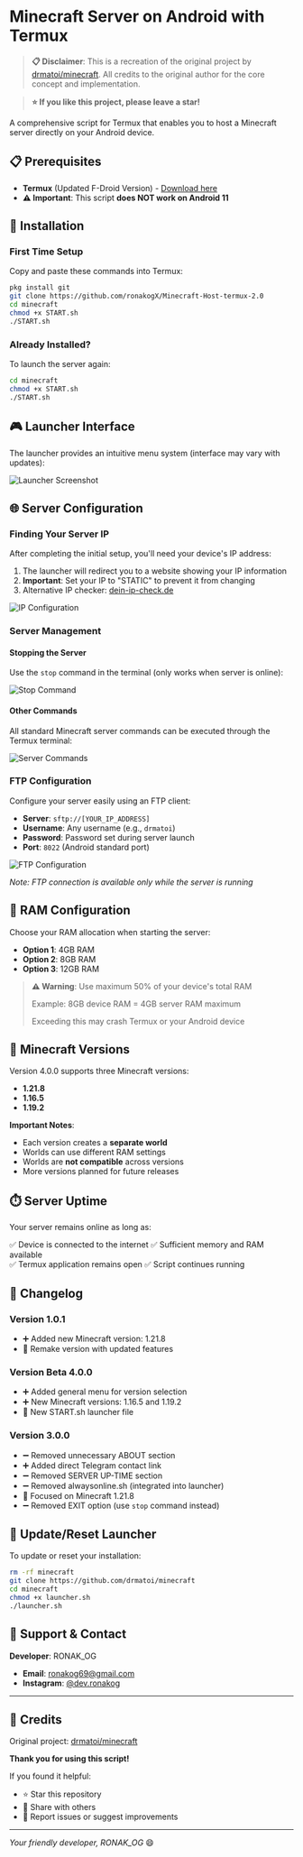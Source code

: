 # Minecraft Server on Android with Termux

> **📋 Disclaimer**: This is a recreation of the original project by [drmatoi/minecraft](https://github.com/drmatoi/minecraft). All credits to the original author for the core concept and implementation.

> **⭐ If you like this project, please leave a star!**

A comprehensive script for Termux that enables you to host a Minecraft server directly on your Android device.

## 📋 Prerequisites

- **Termux** (Updated F-Droid Version) - [Download here](https://f-droid.org/de/packages/com.termux/)
- **⚠️ Important**: This script **does NOT work on Android 11**

## 🚀 Installation

### First Time Setup

Copy and paste these commands into Termux:

```bash
pkg install git
git clone https://github.com/ronakogX/Minecraft-Host-termux-2.0
cd minecraft
chmod +x START.sh
./START.sh
```

### Already Installed?

To launch the server again:

```bash
cd minecraft
chmod +x START.sh
./START.sh
```

## 🎮 Launcher Interface

The launcher provides an intuitive menu system (interface may vary with updates):

![Launcher Screenshot](https://github.com/user-attachments/assets/7bd701fd-4459-48cd-8741-602146ba394a)

## 🌐 Server Configuration

### Finding Your Server IP

After completing the initial setup, you'll need your device's IP address:

1. The launcher will redirect you to a website showing your IP information
2. **Important**: Set your IP to "STATIC" to prevent it from changing
3. Alternative IP checker: [dein-ip-check.de](https://www.dein-ip-check.de)

![IP Configuration](https://github.com/user-attachments/assets/35ff42b3-d436-4934-bdab-96fb38bc22a0)

### Server Management

#### Stopping the Server
Use the `stop` command in the terminal (only works when server is online):

![Stop Command](https://github.com/user-attachments/assets/43def0ac-6d6d-4c12-bac6-4eee9ee2bf3c)

#### Other Commands
All standard Minecraft server commands can be executed through the Termux terminal:

![Server Commands](https://github.com/user-attachments/assets/8a6fe155-265c-4ef7-900f-89015ab370db)

### FTP Configuration

Configure your server easily using an FTP client:

- **Server**: `sftp://[YOUR_IP_ADDRESS]`
- **Username**: Any username (e.g., `drmatoi`)
- **Password**: Password set during server launch
- **Port**: `8022` (Android standard port)

![FTP Configuration](https://github.com/user-attachments/assets/be017e47-9f73-4e49-9ca7-f94ba65f4426)

*Note: FTP connection is available only while the server is running*

## 💾 RAM Configuration

Choose your RAM allocation when starting the server:

- **Option 1**: 4GB RAM
- **Option 2**: 8GB RAM  
- **Option 3**: 12GB RAM

> **⚠️ Warning**: Use maximum 50% of your device's total RAM
> 
> Example: 8GB device RAM = 4GB server RAM maximum
> 
> Exceeding this may crash Termux or your Android device

## 🎯 Minecraft Versions

Version 4.0.0 supports three Minecraft versions:

- **1.21.8**
- **1.16.5** 
- **1.19.2**

**Important Notes**:
- Each version creates a **separate world**
- Worlds can use different RAM settings
- Worlds are **not compatible** across versions
- More versions planned for future releases

## ⏱️ Server Uptime

Your server remains online as long as:

✅ Device is connected to the internet
✅ Sufficient memory and RAM available  
✅ Termux application remains open
✅ Script continues running

## 📝 Changelog

### Version 1.0.1
- ➕ Added new Minecraft version: 1.21.8
- 🔄 Remake version with updated features
### Version Beta 4.0.0
- ➕ Added general menu for version selection
- ➕ New Minecraft versions: 1.16.5 and 1.19.2
- 🔄 New START.sh launcher file

### Version 3.0.0
- ➖ Removed unnecessary ABOUT section
- ➕ Added direct Telegram contact link
- ➖ Removed SERVER UP-TIME section
- ➖ Removed alwaysonline.sh (integrated into launcher)
- 🎯 Focused on Minecraft 1.21.8
- ➖ Removed EXIT option (use `stop` command instead)

## 🔄 Update/Reset Launcher

To update or reset your installation:

```bash
rm -rf minecraft
git clone https://github.com/drmatoi/minecraft
cd minecraft
chmod +x launcher.sh
./launcher.sh
```

## 🤝 Support & Contact

**Developer**: RONAK_OG

- **Email**: ronakog69@gmail.com
- **Instagram**: [@dev.ronakog](https://www.instagram.com/dev.ronakog/)

---

## 🙏 Credits

Original project: [drmatoi/minecraft](https://github.com/drmatoi/minecraft)

**Thank you for using this script!** 

If you found it helpful:
- ⭐ Star this repository
- 🔄 Share with others
- 💬 Report issues or suggest improvements

---

*Your friendly developer, RONAK_OG* 😄
